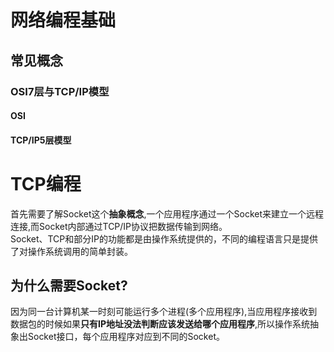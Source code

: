 # 网络编程基础
## 常见概念
### OSI7层与TCP/IP模型
#### OSI
#### TCP/IP5层模型
# TCP编程
首先需要了解Socket这个**抽象概念**,一个应用程序通过一个Socket来建立一个远程连接,而Socket内部通过TCP/IP协议把数据传输到网络。   
Socket、TCP和部分IP的功能都是由操作系统提供的，不同的编程语言只是提供了对操作系统调用的简单封装。
## 为什么需要Socket?
因为同一台计算机某一时刻可能运行多个进程(多个应用程序),当应用程序接收到数据包的时候如果**只有IP地址没法判断应该发送给哪个应用程序**,所以操作系统抽象出Socket接口，每个应用程序对应到不同的Socket。